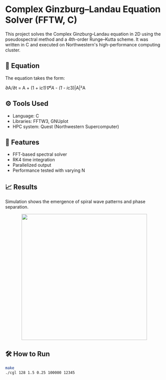 # Complex Ginzburg–Landau Equation Solver (FFTW, C)

This project solves the Complex Ginzburg–Landau equation in 2D using the pseudospectral method and a 4th-order Runge–Kutta scheme. It was written in C and executed on Northwestern's high-performance computing cluster.

## 🔬 Equation
The equation takes the form:

∂A/∂t = A + (1 + i*c1)∇²A - (1 - i*c3)|A|²A

## ⚙️ Tools Used
- Language: C
- Libraries: FFTW3, GNUplot
- HPC system: Quest (Northwestern Supercomputer)

## 🚀 Features
- FFT-based spectral solver
- RK4 time integration
- Parallelized output
- Performance tested with varying N

## 📈 Results
Simulation shows the emergence of spiral wave patterns and phase separation.

<p align="center">
  <img src="plots/spirals_t10000.png" width="400">
</p>

## 🛠️ How to Run
```bash
make
./cgl 128 1.5 0.25 100000 12345
